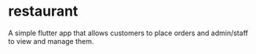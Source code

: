 # restaurant

A simple flutter app that allows customers to place orders and admin/staff to view and manage them.
